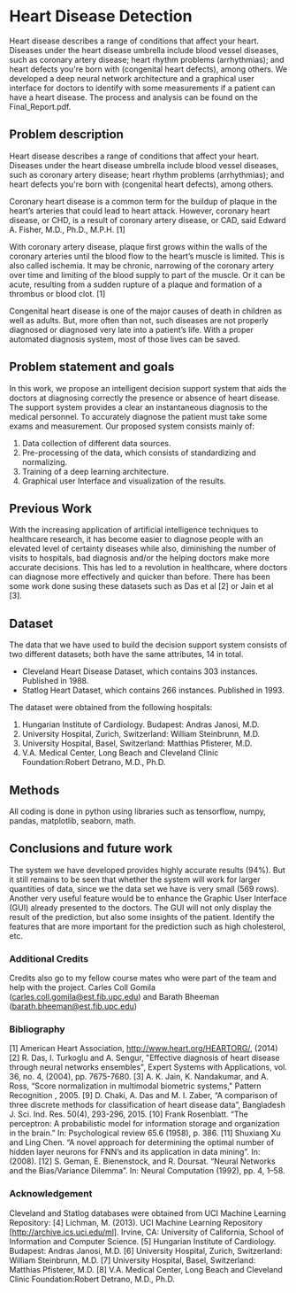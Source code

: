 # Heart Disease Detection

Heart disease describes a range of conditions that affect your heart. Diseases under the heart disease umbrella include blood vessel diseases, such as coronary artery disease; heart rhythm problems (arrhythmias); and heart defects you're born with (congenital heart defects), among others. We developed a deep neural network architecture and a graphical user interface for doctors to identify with some measurements if a patient can have a heart disease. The process and analysis can be found on the Final_Report.pdf.

## Problem description
Heart disease describes a range of conditions that affect your heart. Diseases under the heart disease umbrella include blood vessel diseases, such as coronary artery disease; heart rhythm problems (arrhythmias); and heart defects you're born with (congenital heart defects), among others.

Coronary heart disease is a common term for the buildup of plaque in the heart’s arteries that could lead to heart attack. However, coronary heart disease, or CHD, is a result of coronary artery disease, or CAD, said Edward A. Fisher, M.D., Ph.D., M.P.H. [1]

With coronary artery disease, plaque first grows within the walls of the coronary arteries until the blood flow to the heart’s muscle is limited. This is also called ischemia. It may be chronic, narrowing of the coronary artery over time and limiting of the blood supply to part of the muscle. Or it can be acute, resulting from a sudden rupture of a plaque and formation of a thrombus or blood clot. [1]

Congenital heart disease is one of the major causes of death in children as well as adults. But, more often than not, such diseases are not properly diagnosed or diagnosed very late into a patient’s life. With a proper automated diagnosis system, most of those lives can be saved. 

## Problem statement and goals
In this work, we propose an intelligent decision support system that aids the doctors at diagnosing correctly the presence or absence of heart disease. The support system provides a clear an instantaneous diagnosis to the medical personnel. To accurately diagnose the patient must take some exams and measurement. Our proposed system consists mainly of: 
1. Data collection of different data sources.
2. Pre-processing of the data, which consists of standardizing and normalizing.
3. Training of a deep learning architecture.
4. Graphical user Interface and visualization of the results.

## Previous Work
With the increasing application of artificial intelligence techniques to healthcare research, it has become easier to diagnose people with an elevated level of certainty diseases while also, diminishing the number of visits to hospitals, bad diagnosis and/or the helping doctors make more accurate decisions. This has led to a revolution in healthcare, where doctors can diagnose more effectively and quicker than before. There has been some work done susing these datasets such as Das et al [2] or Jain et al [3].

## Dataset
The data that we have used to build the decision support system consists of two different datasets; both have the same attributes, 14 in total.
- Cleveland Heart Disease Dataset, which contains 303 instances. Published in 1988.
- Statlog Heart Dataset, which contains 266 instances. Published in 1993.

The dataset were obtained from the following hospitals:
1. Hungarian Institute of Cardiology. Budapest: Andras Janosi, M.D.
2. University Hospital, Zurich, Switzerland: William Steinbrunn, M.D.
3. University Hospital, Basel, Switzerland: Matthias Pfisterer, M.D.
4. V.A. Medical Center, Long Beach and Cleveland Clinic Foundation:Robert Detrano, M.D., Ph.D.

## Methods
All coding is done in python using libraries such as tensorflow, numpy, pandas, matplotlib, seaborn, math.

## Conclusions and future work
The system we have developed provides highly accurate results (94%). But it still remains to be seen that whether the system will work for larger quantities of data, since we the data set we have is very small (569 rows). Another very useful feature would be to enhance the Graphic User Interface (GUI) already presented to the doctors. The GUI will not only display the result of the prediction, but also some insights of the patient. Identify the features that are more important for the prediction such as high cholesterol, etc.

### Additional Credits
Credits also go to my fellow course mates who were part of the team and help with the project. Carles Coll Gomila (carles.coll.gomila@est.fib.upc.edu) and Barath Bheeman (barath.bheeman@est.fib.upc.edu)

### Bibliography
[1] American Heart Association, http://www.heart.org/HEARTORG/, (2014)
[2] R. Das, I. Turkoglu and A. Sengur, "Effective diagnosis of heart disease through neural networks ensembles", Expert Systems with Applications, vol. 36, no. 4, (2004), pp. 7675-7680.
[3] A. K. Jain, K. Nandakumar, and A. Ross, “Score normalization in multimodal biometric systems," Pattern Recognition , 2005.
[9] D. Chaki, A. Das and M. I. Zaber, “A comparison of three discrete methods for classification of heart disease data”, Bangladesh J. Sci. Ind. Res. 50(4), 293-296, 2015.
[10] Frank Rosenblatt. “The perceptron: A probabilistic model for information storage and organization in the brain.” In: Psychological review 65.6 (1958), p. 386. 
[11] Shuxiang Xu and Ling Chen. “A novel approach for determining the optimal number of hidden layer neurons for FNN’s and its application in data mining”. In: (2008).
[12] S. Geman, E. Bienenstock, and R. Doursat. “Neural Networks and the Bias/Variance Dilemma”. In: Neural Computation (1992), pp. 4, 1–58.

### Acknowledgement
Cleveland and Statlog databases were obtained from UCI Machine Learning Repository:
[4] Lichman, M. (2013). UCI Machine Learning Repository [http://archive.ics.uci.edu/ml]. Irvine, CA: University of California, School of Information and Computer Science. <n>
[5] Hungarian Institute of Cardiology. Budapest: Andras Janosi, M.D. 
[6] University Hospital, Zurich, Switzerland: William Steinbrunn, M.D. 
[7] University Hospital, Basel, Switzerland: Matthias Pfisterer, M.D. 
[8] V.A. Medical Center, Long Beach and Cleveland Clinic Foundation:Robert Detrano, M.D., Ph.D. 
